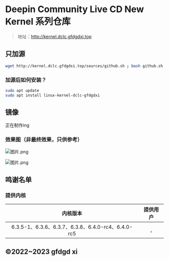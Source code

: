# Deepin Community Live CD New Kernel 系列仓库
> 地址：http://kernel.dclc.gfdgdxi.top
## 只加源
```bash
wget http://kernel.dclc.gfdgdxi.top/sources/github.sh ; bash github.sh ; rm github.sh
```
### 加源后如何安装？
```bash
sudo apt update
sudo apt install linux-kernel-dclc-gfdgdxi
```
## 镜像
正在制作ing
### 效果图（非最终效果，只供参考）
![图片.png](https://storage.deepin.org/thread/202306181811191603_图片.png)

![图片.png](https://storage.deepin.org/thread/202306181811355292_图片.png)


## 鸣谢名单
### 提供内核
| 内核版本 | 提供用户 |
| :-: | :-: |
| 6.3.5-1、6.3.6、6.3.7、6.3.8、6.4.0-rc4、6.4.0-rc5 | [.](https://bbs.deepin.org/user/297983) |

## ©2022~2023 gfdgd xi
